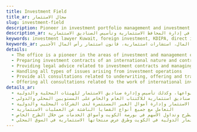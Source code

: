 ```yaml
---
title: Investment Field
title_ar: مجال الاستثمار
slug: investment-field
description: Pioneer in investment portfolio management and investment fund establishment
description_ar: رائد في إدارة المحافظ الاستثمارية وتأسيس الصناديق الاستثمارية
keywords: investment lawyer Kuwait, foreign investment, KDIPA, direct investment, investment funds, portfolio management, investment contracts, Kuwait Stock Exchange, securities law, private equity, capital markets, investment advisory, foreign capital investment law
keywords_ar: محامي استثمار الكويت، استثمار أجنبي، هيئة تشجيع الاستثمار المباشر، استثمار مباشر، صناديق استثمارية، إدارة محافظ، عقود استثمارية، بورصة الكويت، قانون الأوراق المالية، استثمار خاص، أسواق المال، استشارات استثمارية، قانون استثمار رأس المال الأجنبي
details:
  - The office is a pioneer in the areas of investment and management of investment portfolios of all kinds, as well as the establishment and management of investment funds of both local and international bodies
  - Preparing investment contracts of an international nature and contracts for financing various investments, as well as investment funds for public and private subscription at the local and international levels
  - Providing legal advice related to investment contracts and managing third party funds invested with local and international companies
  - Handling all types of issues arising from investment operations
  - Provide all consultations related to underwriting, offering and trading of shares in the Kuwait Stock Exchange and service markets through private placement
  - Offering all consultations related to the work of international investment companies and institutions in Kuwait and ways to offer their investment products in the local market
details_ar:
  - المكتب رائد في مجالات الاستثمار وإدارة المحافظ الاستثمارية بجميع أنواعها، وكذلك تأسيس وإدارة صناديق الاستثمار للهيئات المحلية والدولية
  - إعداد عقود استثمارية ذات طابع دولي وعقود تمويل استثمارات متنوعة، وكذلك صناديق استثمارية للاكتتاب العام والخاص على المستويين المحلي والدولي
  - تقديم المشورة القانونية المتعلقة بعقود الاستثمار وإدارة أموال الغير المستثمرة لدى الشركات المحلية والدولية
  - التعامل مع جميع أنواع القضايا الناشئة عن العمليات الاستثمارية
  - تقديم جميع الاستشارات المتعلقة بالاكتتاب والطرح وتداول الأسهم في بورصة الكويت وأسواق الخدمات من خلال الطرح الخاص
  - تقديم جميع الاستشارات المتعلقة بعمل شركات ومؤسسات الاستثمار الدولية في الكويت وطرق عرض منتجاتها الاستثمارية في السوق المحلي
---
```

